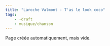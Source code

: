 ```yaml
---
title: "Laroche Valmont - T'as le look coco"
tags:
    - -draft
    - musique/chanson
---
```


Page créée automatiquement, mais vide.
